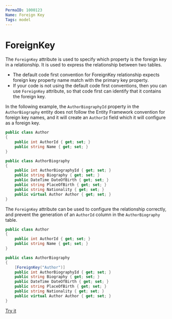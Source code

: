```yaml
---
PermaID: 1000123
Name: Foreign Key
Tags: model
---
```


# ForeignKey

The `ForeignKey` attribute is used to specify which property is the foreign key in a relationship. It is used to express the relationship between two tables.

 -  The default code first convention for ForeignKey relationship expects foreign key property name match with the primary key property.
 -  If your code is not using the default code first conventions, then you can use `ForeignKey` attribute, so that code first can identify that it contains the foreign key.

In the following example, the `AuthorBiographyId` property in the `AuthorBiography` entity does not follow the Entity Framework convention for foreign key names, and it will create an `AuthorId` field which it will configure as a foreign key.

```csharp
public class Author
{
    public int AuthorId { get; set; }
    public string Name { get; set; }
}

public class AuthorBiography
{
    public int AuthorBiographyId { get; set; }
    public string Biography { get; set; }
    public DateTime DateOfBirth { get; set; }
    public string PlaceOfBirth { get; set; }
    public string Nationality { get; set; }
    public virtual Author Author { get; set; }
}
```

The `ForeignKey` attribute can be used to configure the relationship correctly, and prevent the generation of an `AuthorId` column in the `AuthorBiography` table.

```csharp
public class Author
{
    public int AuthorId { get; set; }
    public string Name { get; set; }
}

public class AuthorBiography
{
    [ForeignKey("Author")]
    public int AuthorBiographyId { get; set; }
    public string Biography { get; set; }
    public DateTime DateOfBirth { get; set; }
    public string PlaceOfBirth { get; set; }
    public string Nationality { get; set; }
    public virtual Author Author { get; set; }
}
```
[Try it](https://dotnetfiddle.net/BfckEW)